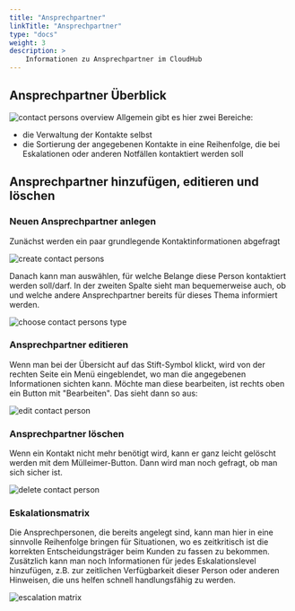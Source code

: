 ```yaml
---
title: "Ansprechpartner"
linkTitle: "Ansprechpartner"
type: "docs"
weight: 3
description: >
    Informationen zu Ansprechpartner im CloudHub
---
```


## Ansprechpartner Überblick


![contact persons overview](../img/contact-persons/contact-persons-overview.png)
Allgemein gibt es hier zwei Bereiche:
- die Verwaltung der Kontakte selbst
- die Sortierung der angegebenen Kontakte in eine Reihenfolge, die bei Eskalationen oder anderen Notfällen kontaktiert werden soll


## Ansprechpartner hinzufügen, editieren und löschen
### Neuen Ansprechpartner anlegen

Zunächst werden ein paar grundlegende Kontaktinformationen abgefragt

![create contact persons](../img/contact-persons/contact-persons-create.png)

Danach kann man auswählen, für welche Belange diese Person kontaktiert werden soll/darf. In der zweiten Spalte sieht man bequemerweise auch, ob und welche andere Ansprechpartner bereits für dieses Thema informiert werden.

![choose contact persons type](../img/contact-persons/contact-persons-type.png)

### Ansprechpartner editieren

Wenn man bei der Übersicht auf das Stift-Symbol klickt, wird von der rechten Seite ein Menü eingeblendet, wo man die angegebenen Informationen sichten kann. Möchte man diese bearbeiten, ist rechts oben ein Button mit "Bearbeiten". Das sieht dann so aus:

![edit contact person](../img/contact-persons/contact-persons-edit.png)

### Ansprechpartner löschen

Wenn ein Kontakt nicht mehr benötigt wird, kann er ganz leicht gelöscht werden mit dem Mülleimer-Button. Dann wird man noch gefragt, ob man sich sicher ist.

![delete contact person](../img/contact-persons/contact-persons-delete.png)

### Eskalationsmatrix

Die Ansprechpersonen, die bereits angelegt sind, kann man hier in eine sinnvolle Reihenfolge bringen für Situationen, wo es zeitkritisch ist die korrekten Entscheidungsträger beim Kunden zu fassen zu bekommen. Zusätzlich kann man noch Informationen für jedes Eskalationslevel hinzufügen, z.B. zur zeitlichen Verfügbarkeit dieser Person oder anderen Hinweisen, die uns helfen schnell handlungsfähig zu werden.

![escalation matrix](../img/contact-persons/contact-persons-escalation.png)
